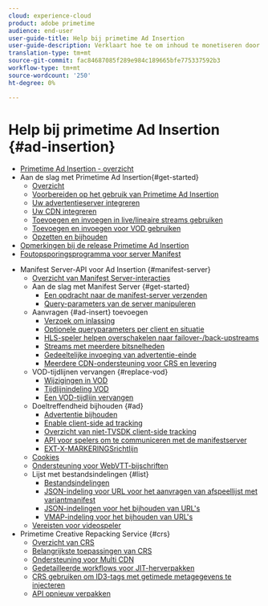 ```yaml
---
cloud: experience-cloud
product: adobe primetime
audience: end-user
user-guide-title: Help bij primetime Ad Insertion
user-guide-description: Verklaart hoe te om inhoud te monetiseren door gebruiker-gerichte dynamische advertenties op de server op te nemen en publiek met gepersonaliseerde advertenties in dienst te nemen.
translation-type: tm+mt
source-git-commit: fac84687085f289e984c189665bfe775337592b3
workflow-type: tm+mt
source-wordcount: '250'
ht-degree: 0%

---
```



# Help bij primetime Ad Insertion {#ad-insertion}

+ [Primetime Ad Insertion - overzicht](home.md)
+ Aan de slag met Primetime Ad Insertion{#get-started}
   + [Overzicht](get-started-ptai.md)
   + [Voorbereiden op het gebruik van Primetime Ad Insertion](setup-ptai.md)
   + [Uw advertentieserver integreren](integrate-ad-server.md)
   + [Uw CDN integreren](integrate-cdn.md)
   + [Toevoegen en invoegen in live/lineaire streams gebruiken](ad-insertion-live-linear-stream.md)
   + [Toevoegen en invoegen voor VOD gebruiken](ad-insertion-vod.md)
   + [Opzetten en bijhouden](set-up-ad-tracking.md)
+ [Opmerkingen bij de release Primetime Ad Insertion](https://docs.adobe.com/content/help/en/primetime/release-notes/ptai/ptai-19x-release-notes.html)
+ [Foutopsporingsprogramma voor server Manifest](manifest-server-debugging-tool.md)

<!-- + [Server Side Ad Insertion debugging dashboard](ssai-debugging-dashboard.md)-->
+ Manifest Server-API voor Ad Insertion {#manifest-server}
   + [Overzicht van Manifest Server-interacties](msapi-topics/ms-overview.md)
   + Aan de slag met Manifest Server {#get-started}
      + [Een opdracht naar de manifest-server verzenden](msapi-topics/ms-getting-started/ms-sending-cmd.md)
      + [Query-parameters van de server manipuleren](msapi-topics/ms-getting-started/ms-api-query-params.md)
   + Aanvragen {#ad-insert} toevoegen
      + [Verzoek om inlassing](msapi-topics/ms-insert-ads/ms-ad-insert.md)
      + [Optionele queryparameters per client en situatie](msapi-topics/ms-insert-ads/ms-api-query-param-situation.md)
      + [HLS-speler helpen overschakelen naar failover-/back-upstreams](msapi-topics/ms-insert-ads/hls-switching-to-failover.md)
      + [Streams met meerdere bitsnelheden](msapi-topics/ms-insert-ads/ms-api-mbr-streams.md)
      + [Gedeeltelijke invoeging van advertentie-einde](msapi-topics/ms-insert-ads/partial-ad-break-insetion.md)
      + [Meerdere CDN-ondersteuning voor CRS en levering](msapi-topics/ms-insert-ads/ms-api-multi-cdns-for-crs.md)
   + VOD-tijdlijnen vervangen {#replace-vod}
      + [Wijzigingen in VOD](msapi-topics/ms-changes-vod-timeline/ms-replace-vod-timeline.md)
      + [Tijdlijnindeling VOD](msapi-topics/ms-changes-vod-timeline/ms-api-timeline-format.md)
      + [Een VOD-tijdlijn vervangen](msapi-topics/ms-changes-vod-timeline/t-ms-replace-vod-timeline.md)
   + Doeltreffendheid bijhouden {#ad}
      + [Advertentie bijhouden](msapi-topics/ms-at-effectiveness/ms-at-overview.md)
      + [Enable client-side ad tracking](msapi-topics/ms-at-effectiveness/ms-enable-client-side-ad-tracking.md)
      + [Overzicht van niet-TVSDK client-side tracking](msapi-topics/ms-at-effectiveness/notvsdk-csat-overview.md)
      + [API voor spelers om te communiceren met de manifestserver](msapi-topics/ms-at-effectiveness/notvsdk-csat-ms-interface.md)
      + [EXT-X-MARKERINGSrichtlijn](msapi-topics/ms-at-effectiveness/ms-api-playlists.md)
   + [Cookies](msapi-topics/ms-cookies.md)
   + [Ondersteuning voor WebVTT-bijschriften](msapi-topics/ms-webvtt-captions.md)
   + Lijst met bestandsindelingen {#list}
      + [Bestandsindelingen](msapi-topics/ms-list-file-formats/ms-api-file-formats.md)
      + [JSON-indeling voor URL voor het aanvragen van afspeellijst met variantmanifest](msapi-topics/ms-list-file-formats/ms-json-m3u8.md)
      + [JSON-indelingen voor het bijhouden van URL&#39;s](msapi-topics/ms-list-file-formats/notvsdk-csat-sidecar.md)
      + [VMAP-indeling voor het bijhouden van URL&#39;s](msapi-topics/ms-list-file-formats/notvsdk-csat-vmap.md)
   + [Vereisten voor videospeler](msapi-topics/ms-player-req.md)
+ Primetime Creative Repacking Service {#crs}
   + [Overzicht van CRS](creative-repackaging-service/crs-overview.md)
   + [Belangrijkste toepassingen van CRS](creative-repackaging-service/jit-async-hls-conv.md)
   + [Ondersteuning voor Multi CDN](creative-repackaging-service/multi-cdn-supportt.md)
   + [Gedetailleerde workflows voor JIT-herverpakken](creative-repackaging-service/jit-repackage.md)
   + [CRS gebruiken om ID3-tags met getimede metagegevens te injecteren](creative-repackaging-service/inject-id3.md)
   + [API opnieuw verpakken](creative-repackaging-service/api-repackage.md)
